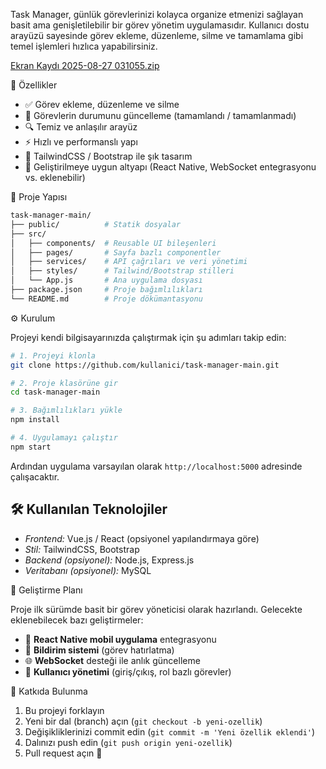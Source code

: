 
Task Manager, günlük görevlerinizi kolayca organize etmenizi sağlayan basit ama genişletilebilir bir görev yönetim uygulamasıdır. Kullanıcı dostu arayüzü sayesinde görev ekleme, düzenleme, silme ve tamamlama gibi temel işlemleri hızlıca yapabilirsiniz.

 [Ekran Kaydı 2025-08-27 031055.zip](https://github.com/user-attachments/files/21998610/Ekran.Kaydi.2025-08-27.031055.zip)

🚀 Özellikler

* ✅ Görev ekleme, düzenleme ve silme
* 📅 Görevlerin durumunu güncelleme (tamamlandı / tamamlanmadı)
* 🔍 Temiz ve anlaşılır arayüz
* ⚡ Hızlı ve performanslı yapı
* 🎨 TailwindCSS / Bootstrap ile şık tasarım
* 🔌 Geliştirilmeye uygun altyapı (React Native, WebSocket entegrasyonu vs. eklenebilir)

 📂 Proje Yapısı

```bash
task-manager-main/
├── public/          # Statik dosyalar
├── src/
│   ├── components/  # Reusable UI bileşenleri
│   ├── pages/       # Sayfa bazlı componentler
│   ├── services/    # API çağrıları ve veri yönetimi
│   ├── styles/      # Tailwind/Bootstrap stilleri
│   └── App.js       # Ana uygulama dosyası
├── package.json     # Proje bağımlılıkları
└── README.md        # Proje dökümantasyonu
```

 ⚙️ Kurulum

Projeyi kendi bilgisayarınızda çalıştırmak için şu adımları takip edin:

```bash
# 1. Projeyi klonla
git clone https://github.com/kullanici/task-manager-main.git

# 2. Proje klasörüne gir
cd task-manager-main

# 3. Bağımlılıkları yükle
npm install

# 4. Uygulamayı çalıştır
npm start
```

Ardından uygulama varsayılan olarak `http://localhost:5000` adresinde çalışacaktır.

## 🛠️ Kullanılan Teknolojiler

* *Frontend:* Vue.js / React (opsiyonel yapılandırmaya göre)
* *Stil:* TailwindCSS, Bootstrap
* *Backend (opsiyonel):* Node.js, Express.js
* *Veritabanı (opsiyonel):* MySQL

 🌱 Geliştirme Planı

Proje ilk sürümde basit bir görev yöneticisi olarak hazırlandı. Gelecekte eklenebilecek bazı geliştirmeler:

* 📲 **React Native mobil uygulama** entegrasyonu
* 🔔 **Bildirim sistemi** (görev hatırlatma)
* 🌐 **WebSocket** desteği ile anlık güncelleme
* 👥 **Kullanıcı yönetimi** (giriş/çıkış, rol bazlı görevler)

 🤝 Katkıda Bulunma

1. Bu projeyi forklayın
2. Yeni bir dal (branch) açın (`git checkout -b yeni-ozellik`)
3. Değişikliklerinizi commit edin (`git commit -m 'Yeni özellik eklendi'`)
4. Dalınızı push edin (`git push origin yeni-ozellik`)
5. Pull request açın 🎉


